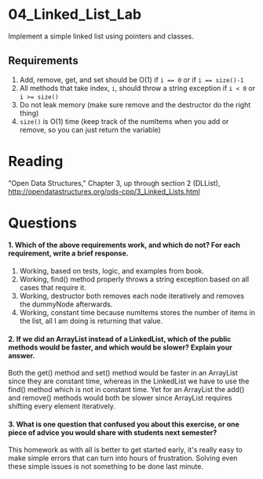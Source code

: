 04_Linked_List_Lab
==================

Implement a simple linked list using pointers and classes.

Requirements
------------

1. Add, remove, get, and set should be O(1) if `i == 0` or if `i == size()-1`
2. All methods that take index, `i`, should throw a string exception if `i < 0` or `i >= size()`
3. Do not leak memory (make sure remove and the destructor do the right thing)
4. `size()` is O(1) time (keep track of the numItems when you add or remove, so you can just return the variable)

Reading
=======
"Open Data Structures," Chapter 3, up through section 2 (DLList), http://opendatastructures.org/ods-cpp/3_Linked_Lists.html

Questions
=========

#### 1. Which of the above requirements work, and which do not? For each requirement, write a brief response.

1. Working, based on tests, logic, and examples from book.
2. Working, find() method properly throws a string exception based on all cases that require it.
3. Working, destructor both removes each node iteratively and removes the dummyNode afterwards.
4. Working, constant time because numItems stores the number of items in the list, all I am doing is returning that value.

#### 2. If we did an ArrayList instead of a LinkedList, which of the public methods would be faster, and which would be slower? Explain your answer.
Both the get() method and set() method would be faster in an ArrayList since they are constant time, whereas in the LinkedList we have to use the find() method which is not in constant time.  Yet for an ArrayList the add() and remove() methods would both be slower since ArrayList requires shifting every element iteratively.  
#### 3. What is one question that confused you about this exercise, or one piece of advice you would share with students next semester?
This homework as with all is better to get started early, it's really easy to make simple errors that can turn into hours of frustration.  Solving even these simple issues is not something to be done last minute.
